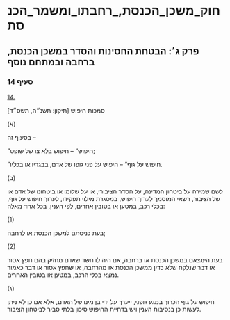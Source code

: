 # חוק_משכן_הכנסת,_רחבתו_ומשמר_הכנסת

## פרק ג׳: הבטחת החסינות והסדר במשכן הכנסת, ברחבה ובמתחם נוסף

### סעיף 14

[14.](https://he.wikisource.org/wiki/%D7%97%D7%95%D7%A7_%D7%9E%D7%A9%D7%9B%D7%9F_%D7%94%D7%9B%D7%A0%D7%A1%D7%AA,_%D7%A8%D7%97%D7%91%D7%AA%D7%95_%D7%95%D7%9E%D7%A9%D7%9E%D7%A8_%D7%94%D7%9B%D7%A0%D7%A1%D7%AA#%D7%A1%D7%A2%D7%99%D7%A3_14)

סמכות חיפוש [תיקון: תשנ״ה, תשס״ד]

(א)

בסעיף זה –

”חיפוש“ – חיפוש בלא צו של שופט;

”חיפוש על גוף“ – חיפוש על פני גופו של אדם, בבגדיו או בכליו.

(ב)

לשם שמירה על ביטחון המדינה, על הסדר הציבורי, או על שלומו או ביטחונו של אדם או של הציבור, רשאי המוסמך לערוך חיפוש, במסגרת מילוי תפקידו, לערוך חיפוש על גוף, בכלי רכב, במטען או בטובין אחרים, לפי הענין, בכל אחד מאלה:

(1)

בעת כניסתם למשכן הכנסת או לרחבה;

(2)

בעת הימצאם במשכן הכנסת או ברחבה, אם היה לו חשד שאדם מחזיק בהם חפץ אסור או דבר שנלקח שלא כדין ממשכן הכנסת או מהרחבה, או שחפץ אסור או דבר כאמור נמצא בכלי הרכב, במטען או בטובין האחרים.

(ג)

חיפוש על גוף הכרוך במגע גופני, ייערך על ידי בן מינו של האדם, אלא אם כן לא ניתן לעשות כן בנסיבות הענין ויש בדחיית החיפוש סיכון בלתי סביר לביטחון הציבור.